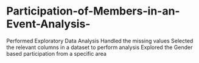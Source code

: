 # Participation-of-Members-in-an-Event-Analysis-
Performed Exploratory Data Analysis
Handled the missing values
Selected the relevant columns in a dataset to perform analysis
Explored the Gender based participation from a specific area

